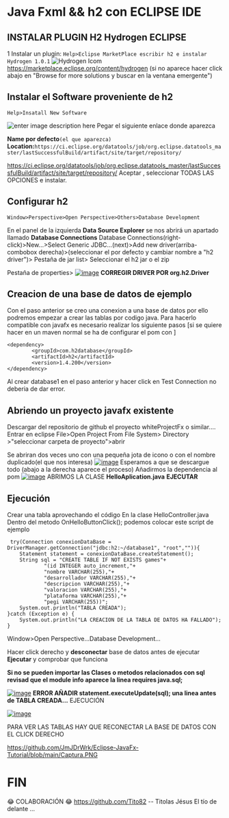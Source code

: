 ﻿# Java Fxml && h2 con ECLIPSE IDE
## INSTALAR PLUGIN H2 Hydrogen ECLIPSE
1 Instalar un plugin: 
`Help>Eclipse MarketPlace
escribir h2 e instalar Hydrogen 1.0.1`
![Hydrogen Icom](https://marketplace.eclipse.org/sites/default/files/styles/ds_medium/public/default_images/default_2.png)
https://marketplace.eclipse.org/content/hydrogen
(si no aparece hacer click abajo en "Browse for more solutions y buscar en la ventana emergente") 

## Instalar el Software proveniente de h2

    Help>Insatall New Software 

![enter image description here](https://huongdanjava.com/wp-content/uploads/2021/08/install-glassfish-server-in-eclipse-1.png)
Pegar el siguiente enlace donde aparezca 

**Name por defecto**`(el que aparezca)`
**Location:**`https://ci.eclipse.org/datatools/job/org.eclipse.datatools_master/lastSuccessfulBuild/artifact/site/target/repository/` 

https://ci.eclipse.org/datatools/job/org.eclipse.datatools_master/lastSuccessfulBuild/artifact/site/target/repository/
Aceptar , seleccionar TODAS LAS OPCIONES e instalar.

## Configurar h2

    Window>Perspective>Open Perspective>Others>Database Development
En el panel de la izquierda **Data Source Explorer** se nos abrirá un apartado llamado **Database Connections**
Database Connections(right-click)>New...>Select Generic JDBC...(next)>Add new driver(arriba-combobox derecha)>(seleccionar el por defecto y cambiar nombre a "h2 driver")>
Pestaña de jar list> Seleccionar el h2 jar o el zip

Pestaña de properties> 
<a href="https://imgbb.com/"><img src="https://i.ibb.co/NNGNMbx/image.png" alt="image" border="0"></a>
**CORREGIR DRIVER POR org.h2.Driver**

## Creacion de una base de datos de ejemplo
Con el paso anterior se creo una conexion a una base de datos por ello podremos empezar a crear las tablas por codigo java.
Para hacerlo compatible con javafx es necesario realizar los siguiente pasos
[si se quiere hacer en un maven normal se ha de configurar el pom con ]

    <dependency>
            <groupId>com.h2database</groupId>
            <artifactId>h2</artifactId>
            <version>1.4.200</version>
    </dependency>
            
  Al crear database1 en el paso anterior y hacer click en Test Connection no deberia de dar error.

## Abriendo un proyecto javafx existente 
Descargar del repositorio de github el proyecto whiteProjectFx o similar....
Entrar en eclipse File>Open Project From File System> Directory >"seleccionar carpeta de proyecto">abrir

Se abriran dos veces uno con una pequeña jota de icono o con el nombre duplicado(el que nos interesa)
<a href="https://imgbb.com/"><img src="https://i.ibb.co/FqzXJGS/image.png" alt="image" border="0"></a>
Esperamos a que se descargue todo (abajo a la derecha aparece el proceso)
Añadirmos la dependencia al pom
<a href="https://ibb.co/9Y7Rv40"><img src="https://i.ibb.co/ZT0yJgr/image.png" alt="image" border="0"></a>
ABRIMOS LA CLASE **HelloAplication.java**
**EJECUTAR**
## Ejecución
Crear una tabla aprovechando el código
En la clase HelloController.java
Dentro del metodo OnHelloButtonClick();
podemos colocar este script de ejemplo

     try(Connection conexionDataBase = DriverManager.getConnection("jdbc:h2:~/database1", "root","")){
        Statement statement = conexionDataBase.createStatement();
        String sql = "CREATE TABLE IF NOT EXISTS games"+
                "(id INTEGER auto_increment,"+
                "nombre VARCHAR(255),"+
                "desarrollador VARCHAR(255),"+
                "descripcion VARCHAR(255),"+
                "valoracion VARCHAR(255),"+
                "plataforma VARCHAR(255),"+
                "pegi VARCHAR(255))";
        System.out.println("TABLA CREADA");
    }catch (Exception e) {
    	System.out.println("LA CREACION DE LA TABLA DE DATOS HA FALLADO");
	}

Window>Open Perspective...Database Development...

Hacer click derecho y **desconectar** base de datos antes de ejecutar
**Ejecutar** y comprobar que funciona

**Si no se pueden importar las Clases o metodos relacionados con sql revisad que el module info aparece la linea requires java.sql;**

<a href="https://ibb.co/wM3pHv1"><img src="https://i.ibb.co/Lnb9wGf/image.png" alt="image" border="0"></a>
 **ERROR AÑADIR         statement.executeUpdate(sql); una linea antes de TABLA CREADA...**
EJECUCIÓN

<a href="https://ibb.co/qdXBdBH"><img src="https://i.ibb.co/Y3Y2325/image.png" alt="image" border="0"></a>

PARA VER LAS TABLAS HAY QUE RECONECTAR LA BASE DE DATOS CON EL CLICK DERECHO


https://github.com/JmJDrWrk/Eclipse-JavaFx-Tutorial/blob/main/Captura.PNG

# FIN

😂 COLABORACIÓN 😂
https://github.com/Tito82 -- Titolas
Jésus
El tío de delante
...
